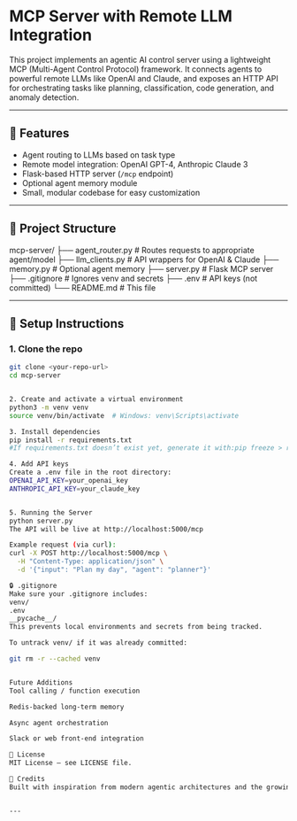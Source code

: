 # MCP Server with Remote LLM Integration

This project implements an agentic AI control server using a lightweight MCP (Multi-Agent Control Protocol) framework. It connects agents to powerful remote LLMs like OpenAI and Claude, and exposes an HTTP API for orchestrating tasks like planning, classification, code generation, and anomaly detection.

---

## 🚀 Features

- Agent routing to LLMs based on task type
- Remote model integration: OpenAI GPT-4, Anthropic Claude 3
- Flask-based HTTP server (`/mcp` endpoint)
- Optional agent memory module
- Small, modular codebase for easy customization

---

## 🧱 Project Structure
mcp-server/
├── agent_router.py # Routes requests to appropriate agent/model
├── llm_clients.py # API wrappers for OpenAI & Claude
├── memory.py # Optional agent memory
├── server.py # Flask MCP server
├── .gitignore # Ignores venv and secrets
├── .env # API keys (not committed)
└── README.md # This file


---

## 🧪 Setup Instructions

### 1. Clone the repo

```bash
git clone <your-repo-url>
cd mcp-server


2. Create and activate a virtual environment
python3 -m venv venv
source venv/bin/activate  # Windows: venv\Scripts\activate

3. Install dependencies
pip install -r requirements.txt
#If requirements.txt doesn’t exist yet, generate it with:pip freeze > requirements.txt

4. Add API keys
Create a .env file in the root directory:
OPENAI_API_KEY=your_openai_key
ANTHROPIC_API_KEY=your_claude_key


5. Running the Server
python server.py
The API will be live at http://localhost:5000/mcp

Example request (via curl):
curl -X POST http://localhost:5000/mcp \
  -H "Content-Type: application/json" \
  -d '{"input": "Plan my day", "agent": "planner"}'

🔒 .gitignore
Make sure your .gitignore includes:
venv/
.env
__pycache__/
This prevents local environments and secrets from being tracked.

To untrack venv/ if it was already committed:

git rm -r --cached venv


Future Additions
Tool calling / function execution

Redis-backed long-term memory

Async agent orchestration

Slack or web front-end integration

📄 License
MIT License — see LICENSE file.

🙌 Credits
Built with inspiration from modern agentic architectures and the growing community around multi-agent AI systems.


---

